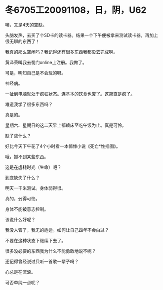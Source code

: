 # 冬6705工20091108，日，阴，U62

噢，又是4天的空缺。

头脑发热，去买了个SD卡的读卡器。结果一个下午便被拿来测试读卡器，再加上很无聊的东西了！

我真的那么空闲吗？我记得还有很多东西我都没去完成啊。

黄泽荣叫我去蜀门online上注册。我做了。

可是，明知自己是不会玩的呀。

神经病。

一扯到电脑就处于疯狂状态。连基本的饮食也废了。这简直是疯了。

难道我学了很多东西吗？

真是的。

星期六、星期日的这二天早上都赖床至吃午饭为止。真是可怜。

缺了些什么？

好比今天下午花了4个小时看一本惊悚小说《死亡*性插图》。

哦，抓不到某些东西。

这是在虚耗时光（生命）吧？

到底缺失了什么？

明天一千米测试。身体弱得很。

真的，弱得可怜。

身体不能被意志控制。

该说什么好呢？

我没人管了，我无的适适。如何让自己四年不会白过？

不要在这种状态下继续下去了。

很多没必要的东西我为什么不能勇敢地说不呢？

还记得曾经说过只听一首歌一辈子吗？

心总是在流浪。

可否单纯一点呢？

